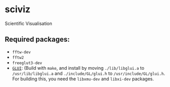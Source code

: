 sciviz
======

Scientific Visualisation

Required packages:
------------------
* `fftw-dev`
* `fftw2`
* `freeglut3-dev`
* [`GLUI`](http://sourceforge.net/projects/glui/files/latest/download?source=files): (Build with `make`, and install by moving `./lib/libglui.a` to `/usr/lib/libglui.a` and `./include/GL/glui.h` to `/usr/include/GL/glui.h`. For building this, you need the `libxmu-dev` and `libxi-dev` packages.
